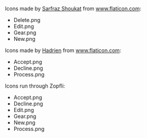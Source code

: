 Icons made by [Sarfraz Shoukat](https://www.flaticon.com/free-icon/sheet-and-pencil_9483) from www.flaticon.com:

* Delete.png
* Edit.png
* Gear.png
* New.png

Icons made by [Hadrien](https://www.flaticon.com/authors/hadrien) from www.flaticon.com:

* Accept.png
* Decline.png
* Process.png

Icons run through Zopfli:

* Accept.png
* Decline.png
* Edit.png
* Gear.png
* New.png
* Process.png
